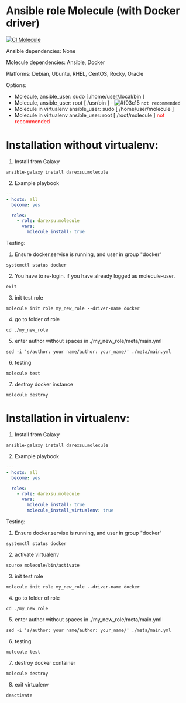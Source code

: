 # Ansible role Molecule (with Docker driver)
[![CI Molecule](https://github.com/darexsu/ansible-role-molecule/actions/workflows/ci.yml/badge.svg)](https://github.com/darexsu/ansible-role-molecule/actions/workflows/ci.yml)

Ansible dependencies: None

Molecule dependencies: Ansible, Docker

Platforms: Debian, Ubuntu, RHEL, CentOS, Rocky, Oracle

Options:
  - Molecule, ansible_user: sudo [ /home/user/.local/bin ]
  - Molecule, ansible_user: root  [ /usr/bin ]               - ![#f03c15](https://via.placeholder.com/15/f03c15/000000?text=+) `not recommended`
  - Molecule in virtualenv ansible_user: sudo [ /home/user/molecule ] 
  - Molecule in virtualenv ansible_user: root [ /root/molecule ]        <font color='red'>not recommended</font>
  

# Installation without virtualenv:
1) Install from Galaxy
```
ansible-galaxy install darexsu.molecule
```
2) Example playbook
```yaml
---
- hosts: all
  become: yes

  roles:
    - role: darexsu.molecule
      vars:
        molecule_install: true        
```
Testing:

1) Ensure docker.servise is running, and user in group "docker"
```
systemctl status docker
```
2) You have to re-login. if you have already logged as molecule-user.
```
exit
```
3) init test role
```
molecule init role my_new_role --driver-name docker
```
4) go to folder of role
```
cd ./my_new_role
```
5) enter author without spaces in ./my_new_role/meta/main.yml
```
sed -i 's/author: your name/author: your_name/' ./meta/main.yml
```
6) testing
```
molecule test
```
7) destroy docker instance
```
molecule destroy
```

# Installation in virtualenv:
1) Install from Galaxy
```
ansible-galaxy install darexsu.molecule
```
2) Example playbook
```yaml
---
- hosts: all
  become: yes

  roles:
    - role: darexsu.molecule
      vars:
        molecule_install: true
        molecule_install_virtualenv: true
```
Testing:

1) Ensure docker.servise is running, and user in group "docker"
```
systemctl status docker
```
2) activate virtualenv
```
source molecule/bin/activate
```
3) init test role
```
molecule init role my_new_role --driver-name docker
```
4) go to folder of role
```
cd ./my_new_role
```
5) enter author without spaces in ./my_new_role/meta/main.yml
```
sed -i 's/author: your name/author: your_name/' ./meta/main.yml
```
6) testing
```
molecule test
```
7) destroy docker container
```
molecule destroy
```
8) exit virtualenv
```
deactivate
```

